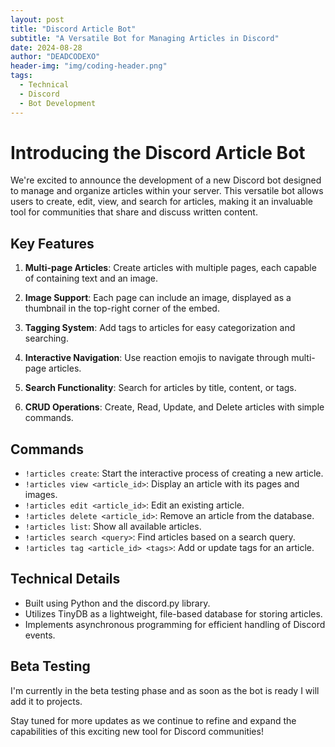 ```yaml
---
layout: post
title: "Discord Article Bot"
subtitle: "A Versatile Bot for Managing Articles in Discord"
date: 2024-08-28
author: "DEADCODEXO"
header-img: "img/coding-header.png"
tags:
  - Technical
  - Discord
  - Bot Development
---
```


# Introducing the Discord Article Bot

We're excited to announce the development of a new Discord bot designed to manage and organize articles within your server. This versatile bot allows users to create, edit, view, and search for articles, making it an invaluable tool for communities that share and discuss written content.

## Key Features

1. **Multi-page Articles**: Create articles with multiple pages, each capable of containing text and an image.

2. **Image Support**: Each page can include an image, displayed as a thumbnail in the top-right corner of the embed.

3. **Tagging System**: Add tags to articles for easy categorization and searching.

4. **Interactive Navigation**: Use reaction emojis to navigate through multi-page articles.

5. **Search Functionality**: Search for articles by title, content, or tags.

6. **CRUD Operations**: Create, Read, Update, and Delete articles with simple commands.

## Commands

- `!articles create`: Start the interactive process of creating a new article.
- `!articles view <article_id>`: Display an article with its pages and images.
- `!articles edit <article_id>`: Edit an existing article.
- `!articles delete <article_id>`: Remove an article from the database.
- `!articles list`: Show all available articles.
- `!articles search <query>`: Find articles based on a search query.
- `!articles tag <article_id> <tags>`: Add or update tags for an article.

## Technical Details

- Built using Python and the discord.py library.
- Utilizes TinyDB as a lightweight, file-based database for storing articles.
- Implements asynchronous programming for efficient handling of Discord events.

## Beta Testing

I'm currently in the beta testing phase and as soon as the bot is ready I will add it to projects.

Stay tuned for more updates as we continue to refine and expand the capabilities of this exciting new tool for Discord communities!
